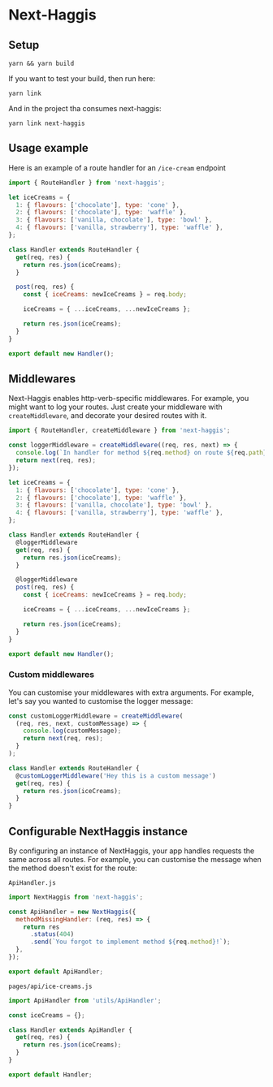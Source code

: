 # Next-Haggis

## Setup

```
yarn && yarn build
```

If you want to test your build, then run here:

```
yarn link
```

And in the project tha consumes next-haggis:

```
yarn link next-haggis
```

## Usage example

Here is an example of a route handler for an `/ice-cream` endpoint

```javascript
import { RouteHandler } from 'next-haggis';

let iceCreams = {
  1: { flavours: ['chocolate'], type: 'cone' },
  2: { flavours: ['chocolate'], type: 'waffle' },
  3: { flavours: ['vanilla, chocolate'], type: 'bowl' },
  4: { flavours: ['vanilla, strawberry'], type: 'waffle' },
};

class Handler extends RouteHandler {
  get(req, res) {
    return res.json(iceCreams);
  }

  post(req, res) {
    const { iceCreams: newIceCreams } = req.body;

    iceCreams = { ...iceCreams, ...newIceCreams };

    return res.json(iceCreams);
  }
}

export default new Handler();
```

## Middlewares

Next-Haggis enables http-verb-specific middlewares.
For example, you might want to log your routes.
Just create your middleware with `createMiddleware`, and decorate your desired routes with it.

```javascript
import { RouteHandler, createMiddleware } from 'next-haggis';

const loggerMiddleware = createMiddleware((req, res, next) => {
  console.log(`In handler for method ${req.method} on route ${req.path}`);
  return next(req, res);
});

let iceCreams = {
  1: { flavours: ['chocolate'], type: 'cone' },
  2: { flavours: ['chocolate'], type: 'waffle' },
  3: { flavours: ['vanilla, chocolate'], type: 'bowl' },
  4: { flavours: ['vanilla, strawberry'], type: 'waffle' },
};

class Handler extends RouteHandler {
  @loggerMiddleware
  get(req, res) {
    return res.json(iceCreams);
  }

  @loggerMiddleware
  post(req, res) {
    const { iceCreams: newIceCreams } = req.body;

    iceCreams = { ...iceCreams, ...newIceCreams };

    return res.json(iceCreams);
  }
}

export default new Handler();
```

### Custom middlewares

You can customise your middlewares with extra arguments.
For example, let's say you wanted to customise the logger message:

```javascript
const customLoggerMiddleware = createMiddleware(
  (req, res, next, customMessage) => {
    console.log(customMessage);
    return next(req, res);
  }
);

class Handler extends RouteHandler {
  @customLoggerMiddleware('Hey this is a custom message')
  get(req, res) {
    return res.json(iceCreams);
  }
}
```

## Configurable NextHaggis instance

By configuring an instance of NextHaggis, your app handles requests the same across all routes.
For example, you can customise the message when the method doesn't exist for the route:

`ApiHandler.js`

```javascript
import NextHaggis from 'next-haggis';

const ApiHandler = new NextHaggis({
  methodMissingHandler: (req, res) => {
    return res
      .status(404)
      .send(`You forgot to implement method ${req.method}!`);
  },
});

export default ApiHandler;
```

`pages/api/ice-creams.js`

```javascript
import ApiHandler from 'utils/ApiHandler';

const iceCreams = {};

class Handler extends ApiHandler {
  get(req, res) {
    return res.json(iceCreams);
  }
}

export default Handler;
```
